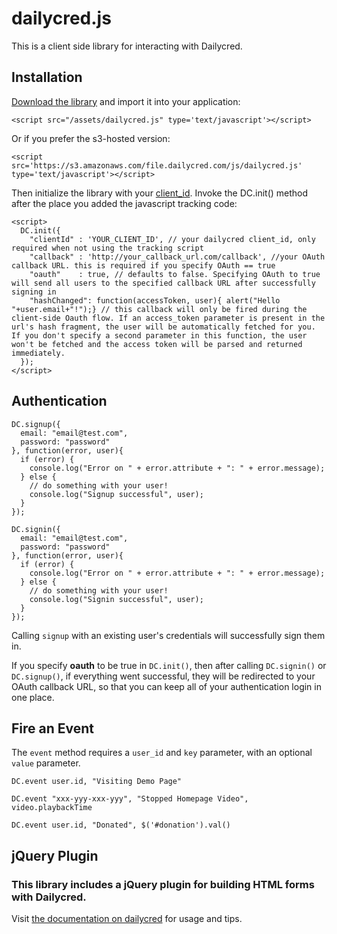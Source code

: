 # dailycred.js

This is a client side library for interacting with Dailycred.

## Installation

[Download the library](https://s3.amazonaws.com/file.dailycred.com/js/dailycred.js) and import it into your application:


    <script src="/assets/dailycred.js" type='text/javascript'></script>


Or if you prefer the s3-hosted version:


    <script src='https://s3.amazonaws.com/file.dailycred.com/js/dailycred.js' type='text/javascript'></script>


Then initialize the library with your [client_id](https://www.dailycred.com/admin/keys). Invoke the DC.init() method after the place you added the javascript tracking code:


    <script>
      DC.init({
        "clientId" : 'YOUR_CLIENT_ID', // your dailycred client_id, only required when not using the tracking script
        "callback" : 'http://your_callback_url.com/callback', //your OAuth callback URL. this is required if you specify OAuth == true
        "oauth"    : true, // defaults to false. Specifying OAuth to true will send all users to the specified callback URL after successfully signing in
        "hashChanged": function(accessToken, user){ alert("Hello "+user.email+"!");} // this callback will only be fired during the client-side Oauth flow. If an access_token parameter is present in the url's hash fragment, the user will be automatically fetched for you. If you don't specify a second parameter in this function, the user won't be fetched and the access token will be parsed and returned immediately.
      });
    </script>  


## Authentication


    DC.signup({
      email: "email@test.com",
      password: "password"
    }, function(error, user){
      if (error) {
        console.log("Error on " + error.attribute + ": " + error.message);
      } else {
        // do something with your user!
        console.log("Signup successful", user);
      }
    });

    DC.signin({
      email: "email@test.com",
      password: "password"
    }, function(error, user){
      if (error) {
        console.log("Error on " + error.attribute + ": " + error.message);
      } else {
        // do something with your user!
        console.log("Signin successful", user);
      }
    });


Calling `signup` with an existing user's credentials will successfully sign them in.

If you specify **oauth** to be true in `DC.init()`, then after calling `DC.signin()` or `DC.signup()`, if everything went successful, they will be redirected to your OAuth callback URL, so that you can keep all of your authentication login in one place. 

## Fire an Event

The `event` method requires a `user_id` and `key` parameter, with an optional `value` parameter.


	DC.event user.id, "Visiting Demo Page"

	DC.event "xxx-yyy-xxx-yyy", "Stopped Homepage Video", video.playbackTime
	
	DC.event user.id, "Donated", $('#donation').val()


## jQuery Plugin

### This library includes a jQuery plugin for building HTML forms with Dailycred.

Visit [the documentation on dailycred](https://www.dailycred.com/docs/jquery) for usage and tips.